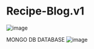 # Recipe-Blog.v1
![image](https://user-images.githubusercontent.com/107072477/234252532-7a3a43f9-aa1b-424d-9217-b61d8f0ecee6.png)

MONGO DB DATABASE
![image](https://user-images.githubusercontent.com/107072477/234253354-86349a5d-32a6-499d-a8e5-396e88c542bc.png)

